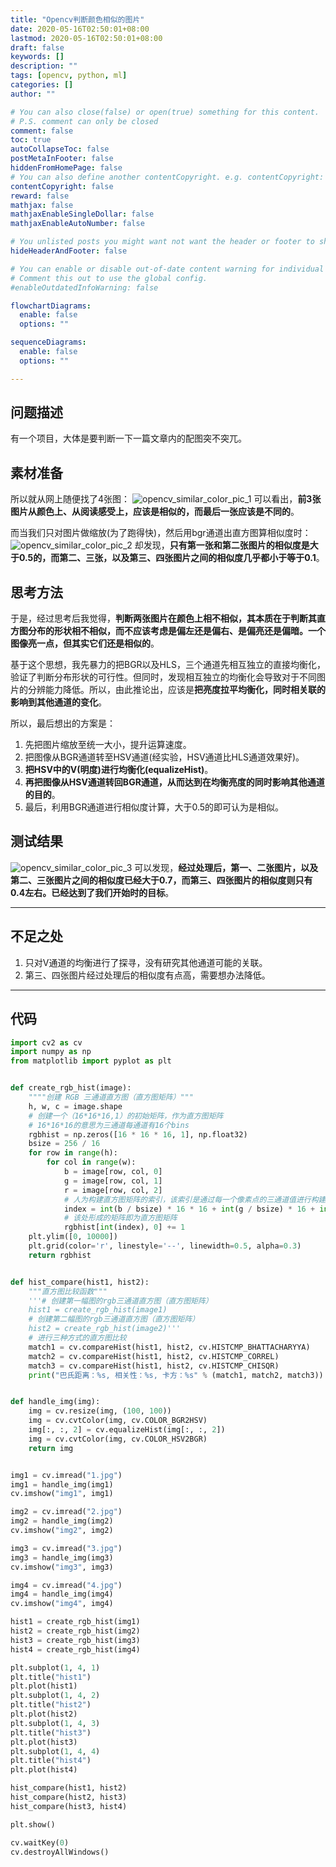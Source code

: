 ```yaml
---
title: "Opencv判断颜色相似的图片"
date: 2020-05-16T02:50:01+08:00
lastmod: 2020-05-16T02:50:01+08:00
draft: false
keywords: []
description: ""
tags: [opencv, python, ml]
categories: []
author: ""

# You can also close(false) or open(true) something for this content.
# P.S. comment can only be closed
comment: false
toc: true
autoCollapseToc: false
postMetaInFooter: false
hiddenFromHomePage: false
# You can also define another contentCopyright. e.g. contentCopyright: "This is another copyright."
contentCopyright: false
reward: false
mathjax: false
mathjaxEnableSingleDollar: false
mathjaxEnableAutoNumber: false

# You unlisted posts you might want not want the header or footer to show
hideHeaderAndFooter: false

# You can enable or disable out-of-date content warning for individual post.
# Comment this out to use the global config.
#enableOutdatedInfoWarning: false

flowchartDiagrams:
  enable: false
  options: ""

sequenceDiagrams: 
  enable: false
  options: ""

---
```


## 问题描述

有一个项目，大体是要判断一下一篇文章内的配图突不突兀。

## 素材准备

所以就从网上随便找了4张图：
![opencv_similar_color_pic_1](/images/opencv_similar_color_pic_1.png)
可以看出，**前3张图片从颜色上、从阅读感受上，应该是相似的，而最后一张应该是不同的**。

而当我们只对图片做缩放(为了跑得快)，然后用bgr通道出直方图算相似度时：
![opencv_similar_color_pic_2](/images/opencv_similar_color_pic_2.png)
却发现，**只有第一张和第二张图片的相似度是大于0.5的，而第二、三张，以及第三、四张图片之间的相似度几乎都小于等于0.1**。

## 思考方法

于是，经过思考后我觉得，**判断两张图片在颜色上相不相似，其本质在于判断其直方图分布的形状相不相似，而不应该考虑是偏左还是偏右、是偏亮还是偏暗。一个图像亮一点，但其实它们还是相似的**。

基于这个思想，我先暴力的把BGR以及HLS，三个通道先相互独立的直接均衡化，验证了判断分布形状的可行性。但同时，发现相互独立的均衡化会导致对于不同图片的分辨能力降低。所以，由此推论出，应该是**把亮度拉平均衡化，同时相关联的影响到其他通道的变化**。

所以，最后想出的方案是：

1. 先把图片缩放至统一大小，提升运算速度。
2. 把图像从BGR通道转至HSV通道(经实验，HSV通道比HLS通道效果好)。
3. **把HSV中的V(明度)进行均衡化(equalizeHist)**。
4. **再把图像从HSV通道转回BGR通道，从而达到在均衡亮度的同时影响其他通道的目的**。
5. 最后，利用BGR通道进行相似度计算，大于0.5的即可认为是相似。

## 测试结果

![opencv_similar_color_pic_3](/images/opencv_similar_color_pic_3.png)
可以发现，**经过处理后，第一、二张图片，以及第二、三张图片之间的相似度已经大于0.7，而第三、四张图片的相似度则只有0.4左右。已经达到了我们开始时的目标**。

------------------------------------------------------

## 不足之处

1. 只对V通道的均衡进行了探寻，没有研究其他通道可能的关联。
2. 第三、四张图片经过处理后的相似度有点高，需要想办法降低。

------------------------------------------------------

## 代码

```python
import cv2 as cv
import numpy as np
from matplotlib import pyplot as plt


def create_rgb_hist(image):
    """"创建 RGB 三通道直方图（直方图矩阵）"""
    h, w, c = image.shape
    # 创建一个（16*16*16,1）的初始矩阵，作为直方图矩阵
    # 16*16*16的意思为三通道每通道有16个bins
    rgbhist = np.zeros([16 * 16 * 16, 1], np.float32)
    bsize = 256 / 16
    for row in range(h):
        for col in range(w):
            b = image[row, col, 0]
            g = image[row, col, 1]
            r = image[row, col, 2]
            # 人为构建直方图矩阵的索引，该索引是通过每一个像素点的三通道值进行构建
            index = int(b / bsize) * 16 * 16 + int(g / bsize) * 16 + int(r / bsize)
            # 该处形成的矩阵即为直方图矩阵
            rgbhist[int(index), 0] += 1
    plt.ylim([0, 10000])
    plt.grid(color='r', linestyle='--', linewidth=0.5, alpha=0.3)
    return rgbhist


def hist_compare(hist1, hist2):
    """直方图比较函数"""
    '''# 创建第一幅图的rgb三通道直方图（直方图矩阵）
    hist1 = create_rgb_hist(image1)
    # 创建第二幅图的rgb三通道直方图（直方图矩阵）
    hist2 = create_rgb_hist(image2)'''
    # 进行三种方式的直方图比较
    match1 = cv.compareHist(hist1, hist2, cv.HISTCMP_BHATTACHARYYA)
    match2 = cv.compareHist(hist1, hist2, cv.HISTCMP_CORREL)
    match3 = cv.compareHist(hist1, hist2, cv.HISTCMP_CHISQR)
    print("巴氏距离：%s, 相关性：%s, 卡方：%s" % (match1, match2, match3))


def handle_img(img):
    img = cv.resize(img, (100, 100))
    img = cv.cvtColor(img, cv.COLOR_BGR2HSV)
    img[:, :, 2] = cv.equalizeHist(img[:, :, 2])
    img = cv.cvtColor(img, cv.COLOR_HSV2BGR)
    return img


img1 = cv.imread("1.jpg")
img1 = handle_img(img1)
cv.imshow("img1", img1)

img2 = cv.imread("2.jpg")
img2 = handle_img(img2)
cv.imshow("img2", img2)

img3 = cv.imread("3.jpg")
img3 = handle_img(img3)
cv.imshow("img3", img3)

img4 = cv.imread("4.jpg")
img4 = handle_img(img4)
cv.imshow("img4", img4)

hist1 = create_rgb_hist(img1)
hist2 = create_rgb_hist(img2)
hist3 = create_rgb_hist(img3)
hist4 = create_rgb_hist(img4)

plt.subplot(1, 4, 1)
plt.title("hist1")
plt.plot(hist1)
plt.subplot(1, 4, 2)
plt.title("hist2")
plt.plot(hist2)
plt.subplot(1, 4, 3)
plt.title("hist3")
plt.plot(hist3)
plt.subplot(1, 4, 4)
plt.title("hist4")
plt.plot(hist4)

hist_compare(hist1, hist2)
hist_compare(hist2, hist3)
hist_compare(hist3, hist4)

plt.show()

cv.waitKey(0)
cv.destroyAllWindows()
```
